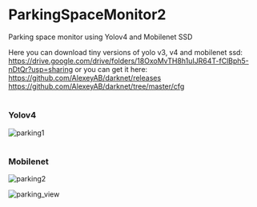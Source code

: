 # ParkingSpaceMonitor2
Parking space monitor using Yolov4 and Mobilenet SSD

Here you can download tiny versions of yolo v3, v4 and mobilenet ssd: https://drive.google.com/drive/folders/18OxoMvTH8h1uIJR64T-fClBph5-nDtQr?usp=sharing or you can get it here:
https://github.com/AlexeyAB/darknet/releases
https://github.com/AlexeyAB/darknet/tree/master/cfg

# <h3>Yolov4</h3>
![parking1](https://user-images.githubusercontent.com/73878161/196278241-cb893768-e5cb-48db-aaea-78cc135c80de.gif)

# <h3>Mobilenet</h3>
![parking2](https://user-images.githubusercontent.com/73878161/196278264-47b37bc9-7717-4c38-b430-a92f11152f1f.gif)


![parking_view](https://user-images.githubusercontent.com/73878161/196278890-5f8dfc45-4487-442e-9381-5c2feb502e0a.jpg)
